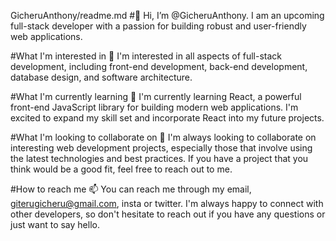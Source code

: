 GicheruAnthony/readme.md
#👋 Hi, I’m @GicheruAnthony. I am an upcoming full-stack developer with a passion for building robust and user-friendly web applications.

#What I'm interested in
👀 I'm interested in all aspects of full-stack development, including front-end development, back-end development, database design, and software architecture.

#What I'm currently learning
🌱 I'm currently learning React, a powerful front-end JavaScript library for building modern web applications. I'm excited to expand my skill set and incorporate React into my future projects.

#What I'm looking to collaborate on
💞️ I'm always looking to collaborate on interesting web development projects, especially those that involve using the latest technologies and best practices. If you have a project that you think would be a good fit, feel free to reach out to me.

#How to reach me
📫 You can reach me through my email, giterugicheru@gmail.com, insta or twitter. I'm always happy to connect with other developers, so don't hesitate to reach out if you have any questions or just want to say hello.


